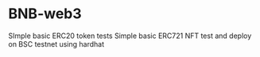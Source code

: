 # BNB-web3
SImple basic ERC20 token tests
Simple basic ERC721 NFT test and deploy on BSC testnet using hardhat
